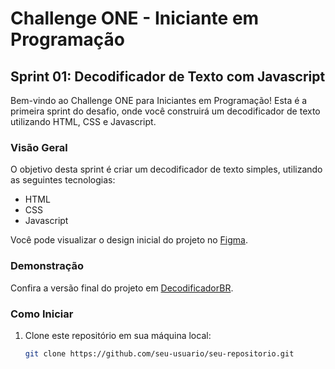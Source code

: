 # Challenge ONE - Iniciante em Programação

## Sprint 01: Decodificador de Texto com Javascript

Bem-vindo ao Challenge ONE para Iniciantes em Programação! Esta é a primeira sprint do desafio, onde você construirá um decodificador de texto utilizando HTML, CSS e Javascript.

### Visão Geral

O objetivo desta sprint é criar um decodificador de texto simples, utilizando as seguintes tecnologias:

- HTML
- CSS
- Javascript

Você pode visualizar o design inicial do projeto no [Figma](https://abrir.link/iqEGo).

### Demonstração

Confira a versão final do projeto em [DecodificadorBR](https://decodificadorbr.vercel.app/).

### Como Iniciar

1. Clone este repositório em sua máquina local:

   ```bash
   git clone https://github.com/seu-usuario/seu-repositorio.git
